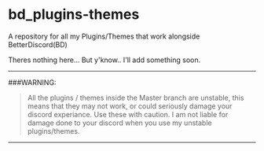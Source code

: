 # bd_plugins-themes
A repository for all my Plugins/Themes that work alongside BetterDiscord(BD)

Theres nothing here... But y'know.. I'll add something soon.

-------------------------------------------------------------------------
###WARNING:
>All the plugins / themes inside the Master branch are unstable, this means that they may not work, or could seriously damage your discord experiance. Use these with caution. I am not liable for damage done to your discord when you use my unstable plugins/themes.
-------------------------------------------------------------------------
